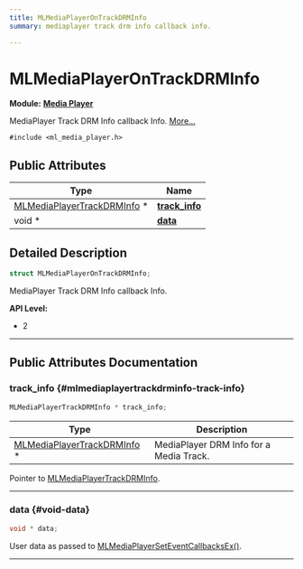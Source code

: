```yaml
---
title: MLMediaPlayerOnTrackDRMInfo
summary: mediaplayer track drm info callback info. 

---
```


# MLMediaPlayerOnTrackDRMInfo

**Module:** **[Media Player](/versioned_docs/version-14-Jun-2023/api-ref/api/Modules/group___media_player/group___media_player.md)**



MediaPlayer Track DRM Info callback Info.  [More...](#detailed-description)


`#include <ml_media_player.h>`

## Public Attributes

| Type           | Name           |
| -------------- | -------------- |
| [MLMediaPlayerTrackDRMInfo](/versioned_docs/version-14-Jun-2023/api-ref/api/Modules/group___media_player/struct_m_l_media_player_track_d_r_m_info.md) * | **[track_info](/versioned_docs/version-14-Jun-2023/api-ref/api/Modules/group___media_player/struct_m_l_media_player_on_track_d_r_m_info.md#mlmediaplayertrackdrminfo-track-info)**  |
| void * | **[data](/versioned_docs/version-14-Jun-2023/api-ref/api/Modules/group___media_player/struct_m_l_media_player_on_track_d_r_m_info.md#void-data)**  |

## Detailed Description

```cpp
struct MLMediaPlayerOnTrackDRMInfo;
```

MediaPlayer Track DRM Info callback Info. 




**API Level:**
  * 2




-----------
## Public Attributes Documentation

### track_info {#mlmediaplayertrackdrminfo-track-info}

```cpp
MLMediaPlayerTrackDRMInfo * track_info;
```



| Type | Description |
|--|--|
| [MLMediaPlayerTrackDRMInfo](/versioned_docs/version-14-Jun-2023/api-ref/api/Modules/group___media_player/struct_m_l_media_player_track_d_r_m_info.md) * | MediaPlayer DRM Info for a Media Track.  |


Pointer to [MLMediaPlayerTrackDRMInfo](/versioned_docs/version-14-Jun-2023/api-ref/api/Modules/group___media_player/struct_m_l_media_player_track_d_r_m_info.md). 





-----------

### data {#void-data}

```cpp
void * data;
```


User data as passed to [MLMediaPlayerSetEventCallbacksEx()](/versioned_docs/version-14-Jun-2023/api-ref/api/Modules/group___media_player/group___media_player.md#mlresult-mlmediaplayerseteventcallbacksex). 





-----------

